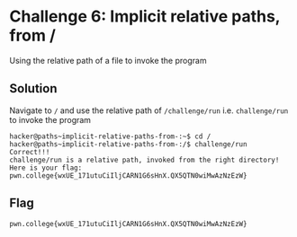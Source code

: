 # Challenge 6: Implicit relative paths, from /
Using the relative path of a file to invoke the program
## Solution
Navigate to `/` and use the relative path of `/challenge/run` i.e. `challenge/run` to invoke the program
```
hacker@paths~implicit-relative-paths-from-:~$ cd /
hacker@paths~implicit-relative-paths-from-:/$ challenge/run
Correct!!!
challenge/run is a relative path, invoked from the right directory!
Here is your flag:
pwn.college{wxUE_171utuCiIljCARN1G6sHnX.QX5QTN0wiMwAzNzEzW}
```

## Flag
`pwn.college{wxUE_171utuCiIljCARN1G6sHnX.QX5QTN0wiMwAzNzEzW}`